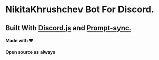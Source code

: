 # **NikitaKhrushchev Bot For Discord.** 
## Built With [Discord.js](discordjs.org) and [Prompt-sync.](https://www.npmjs.com/package/prompt-sync)

#### Made with :heart:
#### Open source as always
